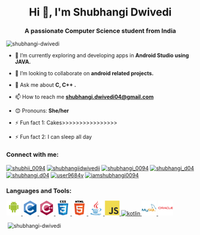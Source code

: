 <h1 align="center">Hi 👋, I'm Shubhangi Dwivedi</h1>
<h3 align="center">A passionate Computer Science student from India</h3>

<p align="left"> <img src="https://komarev.com/ghpvc/?username=shubhangi-dwivedi&label=Profile%20views&color=0e75b6&style=flat" alt="shubhangi-dwivedi" /> </p>

- 🔭 I’m currently exploring and developing apps in **Android Studio using JAVA.**

- 👯 I’m looking to collaborate on **android related projects.**

- 💬 Ask me about **C, C++ .**

- 📫 How to reach me **shubhangi.dwivedi04@gmail.com**

- 😊 Pronouns: **She/her**
- ⚡ Fun fact 1: Cakes>>>>>>>>>>>>>>>>
- ⚡ Fun fact 2: I can sleep all day

<h3 align="left">Connect with me:</h3>
<p align="left">
<a href="https://twitter.com/shubhii_0094" target="blank"><img align="center" src="https://raw.githubusercontent.com/rahuldkjain/github-profile-readme-generator/master/src/images/icons/Social/twitter.svg" alt="shubhii_0094" height="30" width="40" /></a>
<a href="https://instagram.com/shubhangiidwivedii" target="blank"><img align="center" src="https://raw.githubusercontent.com/rahuldkjain/github-profile-readme-generator/master/src/images/icons/Social/instagram.svg" alt="shubhangiidwivedii" height="30" width="40" /></a>
<a href="https://www.codechef.com/users/shubhangi_0094" target="blank"><img align="center" src="https://cdn.jsdelivr.net/npm/simple-icons@3.1.0/icons/codechef.svg" alt="shubhangi_0094" height="30" width="40" /></a>
<a href="https://www.hackerrank.com/shubhangi_d04" target="blank"><img align="center" src="https://raw.githubusercontent.com/rahuldkjain/github-profile-readme-generator/master/src/images/icons/Social/hackerrank.svg" alt="shubhangi_d04" height="30" width="40" /></a>
<a href="https://codeforces.com/profile/shubhangi.d04" target="blank"><img align="center" src="https://cdn.jsdelivr.net/npm/simple-icons@3.0.1/icons/codeforces.svg" alt="shubhangi.d04" height="30" width="40" /></a>
<a href="https://www.leetcode.com/user9684v" target="blank"><img align="center" src="https://raw.githubusercontent.com/rahuldkjain/github-profile-readme-generator/master/src/images/icons/Social/leet-code.svg" alt="user9684v" height="30" width="40" /></a>
<a href="https://auth.geeksforgeeks.org/user/iamshubhangi0094" target="blank"><img align="center" src="https://raw.githubusercontent.com/rahuldkjain/github-profile-readme-generator/master/src/images/icons/Social/geeks-for-geeks.svg" alt="iamshubhangi0094" height="30" width="40" /></a>
</p>

<h3 align="left">Languages and Tools:</h3>
<p align="left"> <a href="https://developer.android.com" target="_blank"> <img src="https://raw.githubusercontent.com/devicons/devicon/master/icons/android/android-original-wordmark.svg" alt="android" width="40" height="40"/> </a> <a href="https://www.cprogramming.com/" target="_blank"> <img src="https://raw.githubusercontent.com/devicons/devicon/master/icons/c/c-original.svg" alt="c" width="40" height="40"/> </a> <a href="https://www.w3schools.com/cpp/" target="_blank"> <img src="https://raw.githubusercontent.com/devicons/devicon/master/icons/cplusplus/cplusplus-original.svg" alt="cplusplus" width="40" height="40"/> </a> <a href="https://www.w3schools.com/css/" target="_blank"> <img src="https://raw.githubusercontent.com/devicons/devicon/master/icons/css3/css3-original-wordmark.svg" alt="css3" width="40" height="40"/> </a> <a href="https://www.w3.org/html/" target="_blank"> <img src="https://raw.githubusercontent.com/devicons/devicon/master/icons/html5/html5-original-wordmark.svg" alt="html5" width="40" height="40"/> </a> <a href="https://www.java.com" target="_blank"> <img src="https://raw.githubusercontent.com/devicons/devicon/master/icons/java/java-original.svg" alt="java" width="40" height="40"/> </a> <a href="https://developer.mozilla.org/en-US/docs/Web/JavaScript" target="_blank"> <img src="https://raw.githubusercontent.com/devicons/devicon/master/icons/javascript/javascript-original.svg" alt="javascript" width="40" height="40"/> </a> <a href="https://kotlinlang.org" target="_blank"> <img src="https://www.vectorlogo.zone/logos/kotlinlang/kotlinlang-icon.svg" alt="kotlin" width="40" height="40"/> </a> <a href="https://www.mysql.com/" target="_blank"> <img src="https://raw.githubusercontent.com/devicons/devicon/master/icons/mysql/mysql-original-wordmark.svg" alt="mysql" width="40" height="40"/> </a> <a href="https://www.oracle.com/" target="_blank"> <img src="https://raw.githubusercontent.com/devicons/devicon/master/icons/oracle/oracle-original.svg" alt="oracle" width="40" height="40"/> </a> </p>

<p>&nbsp;<img align="center" src="https://github-readme-stats.vercel.app/api?username=shubhangi-dwivedi&show_icons=true&locale=en" alt="shubhangi-dwivedi" /></p>

